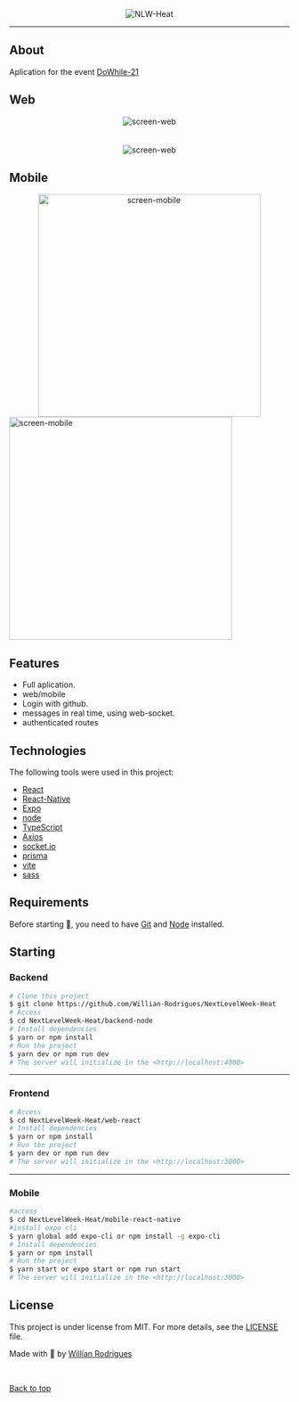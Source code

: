 <div align="center" id="top"> 
  <img src="https://github.com/Willian-Rodrigues/NextLevelWeek-Heat/blob/master/web-react/src/assets/logo.svg" alt="NLW-Heat" />
</div>

<hr/>

## About

Aplication for the event [DoWhile-21](https://dowhile.io/inscricao)

## Web

<div align="center" id="top"> 
  <img src="https://github.com/Willian-Rodrigues/NextLevelWeek-Heat/blob/master/web-react/src/assets/screen-web.png" alt="screen-web" />
</div>
<br/>
<br/>
<div align="center" id="top"> 
  <img src="https://github.com/Willian-Rodrigues/NextLevelWeek-Heat/blob/master/web-react/src/assets/screen-web1.png" alt="screen-web" />
</div>

## Mobile

<div align="center" id="top"> 
  <img src="https://github.com/Willian-Rodrigues/NextLevelWeek-Heat/blob/master/mobile-react-native/assets/screen.png" height="400px" alt="screen-mobile"  />
  </div>
    <div>
  <img src="https://github.com/Willian-Rodrigues/NextLevelWeek-Heat/blob/master/mobile-react-native/assets/screen1.png" height="400px" alt="screen-mobile" />
</div>

## Features

- Full aplication.
- web/mobile
- Login with github.
- messages in real time, using web-socket.
- authenticated routes

## Technologies

The following tools were used in this project:

- [React](https://pt-br.reactjs.org/)
- [React-Native](https://reactnative.dev/)
- [Expo](https://expo.dev/)
- [node](https://nodejs.org/en/)
- [TypeScript](https://www.typescriptlang.org/)
- [Axios](https://github.com/axios/axios)
- [socket.io](https://socket.io/)
- [prisma](https://www.prisma.io/)
- [vite](https://vitejs.dev/)
- [sass](https://sass-lang.com/)

## Requirements

Before starting 🏁, you need to have [Git](https://git-scm.com) and [Node](https://nodejs.org/en/) installed.

## Starting

### Backend

```bash
# Clone this project
$ git clone https://github.com/Willian-Rodrigues/NextLevelWeek-Heat
# Access
$ cd NextLevelWeek-Heat/backend-node
# Install dependencies
$ yarn or npm install
# Run the project
$ yarn dev or npm run dev
# The server will initialize in the <http://localhost:4000>
```

<hr/>

### Frontend

```bash
# Access
$ cd NextLevelWeek-Heat/web-react
# Install dependencies
$ yarn or npm install
# Run the project
$ yarn dev or npm run dev
# The server will initialize in the <http://localhost:3000>
```

<hr/>

### Mobile

```bash
#access
$ cd NextLevelWeek-Heat/mobile-react-native
#install expo cli
$ yarn global add expo-cli or npm install -g expo-cli
# Install dependencies
$ yarn or npm install
# Run the project
$ yarn start or expo start or npm run start
# The server will initialize in the <http://localhost:3000>
```

## License

This project is under license from MIT. For more details, see the [LICENSE](LICENSE.md) file.

Made with 💜 by <a href="https://github.com/Willian-Rodrigues" target="_blank">Willian Rodrigues</a>

&#xa0;

<a href="#top">Back to top</a>
